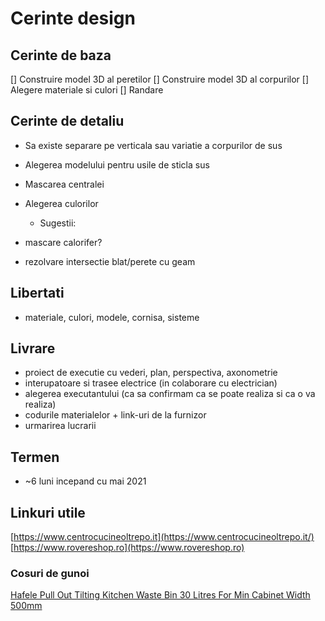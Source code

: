 
# Cerinte design

## Cerinte de baza
[] Construire model 3D al peretilor
[] Construire model 3D al corpurilor
[] Alegere materiale si culori
[] Randare 

## Cerinte de detaliu
* Sa existe separare pe verticala sau variatie a corpurilor de sus
* Alegerea modelului pentru usile de sticla sus
* Mascarea centralei
* Alegerea culorilor
  * Sugestii:  

* mascare calorifer?
* rezolvare intersectie blat/perete cu geam


## Libertati
* materiale, culori, modele, cornisa, sisteme 

## Livrare
* proiect de executie cu vederi, plan, perspectiva, axonometrie
* interupatoare si trasee electrice (in colaborare cu electrician)
* alegerea executantului (ca sa confirmam ca se poate realiza si ca o va realiza)
* codurile materialelor + link-uri de la furnizor
* urmarirea lucrarii

## Termen
* ~6 luni incepand cu mai 2021

## Linkuri utile
[https://www.centrocucineoltrepo.it](https://www.centrocucineoltrepo.it/)  
[https://www.rovereshop.ro](https://www.rovereshop.ro)
### Cosuri de gunoi
[Hafele Pull Out Tilting Kitchen Waste Bin 30 Litres For Min Cabinet Width 500mm](https://www.hafele.co.uk/en/product/waste-bin-tilting-30-litres/0000000d00018ac800010023)  